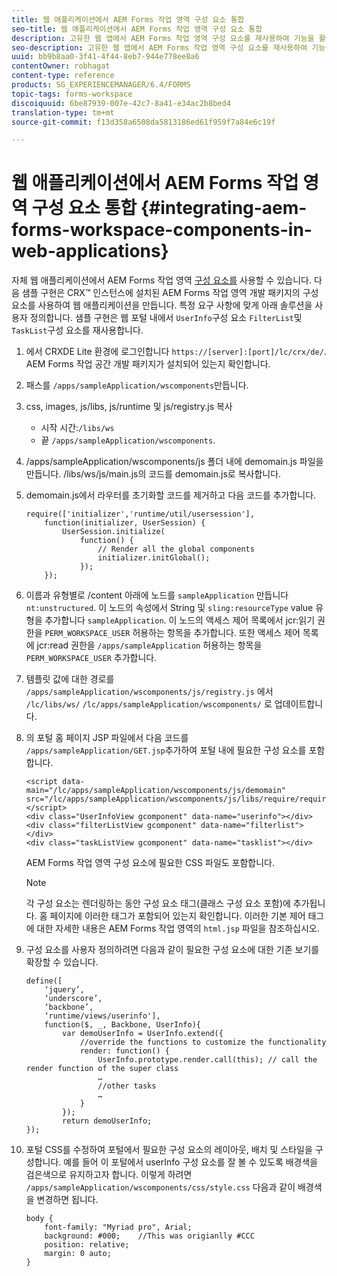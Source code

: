```yaml
---
title: 웹 애플리케이션에서 AEM Forms 작업 영역 구성 요소 통합
seo-title: 웹 애플리케이션에서 AEM Forms 작업 영역 구성 요소 통합
description: 고유한 웹 앱에서 AEM Forms 작업 영역 구성 요소를 재사용하여 기능을 활용하고 긴밀한 통합을 제공하는 방법을 살펴봅니다.
seo-description: 고유한 웹 앱에서 AEM Forms 작업 영역 구성 요소를 재사용하여 기능을 활용하고 긴밀한 통합을 제공하는 방법을 살펴봅니다.
uuid: bb9b8aa0-3f41-4f44-8eb7-944e778ee8a6
contentOwner: robhagat
content-type: reference
products: SG_EXPERIENCEMANAGER/6.4/FORMS
topic-tags: forms-workspace
discoiquuid: 6be87939-007e-42c7-8a41-e34ac2b8bed4
translation-type: tm+mt
source-git-commit: f13d358a6508da5813186ed61f959f7a84e6c19f

---
```



# 웹 애플리케이션에서 AEM Forms 작업 영역 구성 요소 통합 {#integrating-aem-forms-workspace-components-in-web-applications}

자체 웹 애플리케이션에서 AEM Forms 작업 영역 [구성 요소를](/help/forms/using/description-reusable-components.md) 사용할 수 있습니다. 다음 샘플 구현은 CRX™ 인스턴스에 설치된 AEM Forms 작업 영역 개발 패키지의 구성 요소를 사용하여 웹 애플리케이션을 만듭니다. 특정 요구 사항에 맞게 아래 솔루션을 사용자 정의합니다. 샘플 구현은 웹 포털 내에서 `UserInfo`구성 요소 `FilterList`및 `TaskList`구성 요소를 재사용합니다.

1. 에서 CRXDE Lite 환경에 로그인합니다 `https://[server]:[port]/lc/crx/de/`. AEM Forms 작업 공간 개발 패키지가 설치되어 있는지 확인합니다.
1. 패스를 `/apps/sampleApplication/wscomponents`만듭니다.
1. css, images, js/libs, js/runtime 및 js/registry.js 복사

   * 시작 시간:`/libs/ws`
   * 끝 `/apps/sampleApplication/wscomponents`.

1. /apps/sampleApplication/wscomponents/js 폴더 내에 demomain.js 파일을 만듭니다. /libs/ws/js/main.js의 코드를 demomain.js로 복사합니다.
1. demomain.js에서 라우터를 초기화할 코드를 제거하고 다음 코드를 추가합니다.

   ```
   require(['initializer','runtime/util/usersession'], 
       function(initializer, UserSession) { 
           UserSession.initialize( 
               function() { 
                   // Render all the global components
                   initializer.initGlobal();  
               }); 
       });
   ```

1. 이름과 유형별로 /content 아래에 노드를 `sampleApplication` 만듭니다 `nt:unstructured`. 이 노드의 속성에서 String 및 `sling:resourceType` value 유형을 추가합니다 `sampleApplication`. 이 노드의 액세스 제어 목록에서 jcr:읽기 권한을 `PERM_WORKSPACE_USER` 허용하는 항목을 추가합니다. 또한 액세스 제어 목록에 jcr:read 권한을 `/apps/sampleApplication` 허용하는 항목을 `PERM_WORKSPACE_USER` 추가합니다.
1. 템플릿 값에 대한 경로를 `/apps/sampleApplication/wscomponents/js/registry.js` 에서 `/lc/libs/ws/` `/lc/apps/sampleApplication/wscomponents/` 로 업데이트합니다.
1. 의 포털 홈 페이지 JSP 파일에서 다음 코드를 `/apps/sampleApplication/GET.jsp`추가하여 포털 내에 필요한 구성 요소를 포함합니다.

   ```as3
   <script data-main="/lc/apps/sampleApplication/wscomponents/js/demomain" src="/lc/apps/sampleApplication/wscomponents/js/libs/require/require.js"></script>
   <div class="UserInfoView gcomponent" data-name="userinfo"></div> 
   <div class="filterListView gcomponent" data-name="filterlist"></div> 
   <div class="taskListView gcomponent" data-name="tasklist"></div> 
   ```

   AEM Forms 작업 영역 구성 요소에 필요한 CSS 파일도 포함합니다.

   >[!NOTE]
   >
   >각 구성 요소는 렌더링하는 동안 구성 요소 태그(클래스 구성 요소 포함)에 추가됩니다. 홈 페이지에 이러한 태그가 포함되어 있는지 확인합니다. 이러한 기본 제어 태그에 대한 자세한 내용은 AEM Forms 작업 영역의 `html.jsp` 파일을 참조하십시오.

1. 구성 요소를 사용자 정의하려면 다음과 같이 필요한 구성 요소에 대한 기존 보기를 확장할 수 있습니다.

   ```as3
   define([ 
       ‘jquery’, 
       ‘underscore’, 
       ‘backbone’, 
       ‘runtime/views/userinfo'],
       function($, _, Backbone, UserInfo){ 
           var demoUserInfo = UserInfo.extend({ 
               //override the functions to customize the functionality 
               render: function() { 
                   UserInfo.prototype.render.call(this); // call the render function of the super class 
                   … 
                   //other tasks 
                   … 
               } 
           }); 
           return demoUserInfo; 
   });
   ```

1. 포털 CSS를 수정하여 포털에서 필요한 구성 요소의 레이아웃, 배치 및 스타일을 구성합니다. 예를 들어 이 포털에서 userInfo 구성 요소를 잘 볼 수 있도록 배경색을 검은색으로 유지하고자 합니다. 이렇게 하려면 `/apps/sampleApplication/wscomponents/css/style.css` 다음과 같이 배경색을 변경하면 됩니다.

   ```as3
   body {
       font-family: "Myriad pro", Arial;
       background: #000;    //This was origianlly #CCC    
       position: relative;
       margin: 0 auto;
   }
   ```
